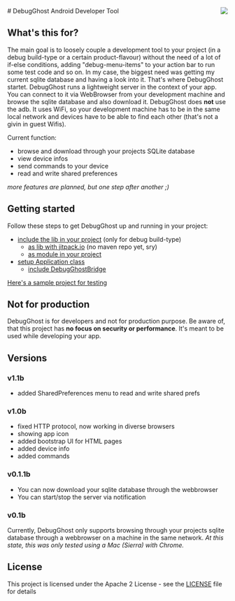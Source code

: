 <img align="right" src="https://raw.githubusercontent.com/sanidgmbh/debugghost/master/debugghostlib/src/main/res/mipmap-xxxhdpi/ic_ghost.png" />
# DebugGhost
Android Developer Tool

## What's this for?
The main goal is to loosely couple a development tool to your project (in a debug build-type or a certain product-flavour) without the need of a lot of if-else conditions, adding "debug-menu-items" to your action bar to run some test code and so on. In my case, the biggest need was getting my current sqlite database and having a look into it. That's where DebugGhost startet. DebugGhost runs a lightweight server in the context of your app. You can connect to it via WebBrowser from your development machine and browse the sqlite database and also download it.
DebugGhost does **not** use the adb. It uses WiFi, so your development machine has to be in the same local network and devices have to be able to find each other (that's not a givin in guest Wifis).

Current function:
* browse and download through your projects SQLite database
* view device infos
* send commands to your device
* read and write shared preferences

*more features are planned, but one step after another ;)*

## Getting started
Follow these steps to get DebugGhost up and running in your project:
* [include the lib in your project](../../wiki/1---Getting-started#include-the-lib-in-your-project) (only for debug build-type)
    * [as lib with jitpack.io](../../wiki/1---Getting-started#add-lib-with-jitpack.io) (no maven repo yet, sry)
    * [as module in your project](../../wiki/1---Getting-started#add-lib-as-module-in-your-project)
* [setup Application class](../../wiki/1---Getting-started#setup-application-class) 
    * [include DebugGhostBridge](../../wiki/1---Getting-started#include-Debugghostbridge)

[Here's a sample project for testing](https://github.com/sanidgmbh/debugghostexample)

## Not for production
DebugGhost is for developers and not for production purpose. Be aware of, that this project has **no focus on security or performance**. It's meant to be used while developing your app.

## Versions

### v1.1b
* added SharedPreferences menu to read and write shared prefs

### v1.0b
* fixed HTTP protocol, now working in diverse browsers
* showing app icon
* added bootstrap UI for HTML pages
* added device info
* added commands

### v0.1.1b
* You can now download your sqlite database through the webbrowser
* You can start/stop the server via notification

### v0.1b
Currently, DebugGhost only supports browsing through your projects sqlite database through a webbrowser on a machine in the same network.
*At this state, this was only tested using a Mac (Sierra) with Chrome.*

## License

This project is licensed under the Apache 2 License - see the [LICENSE](LICENSE) file for details

